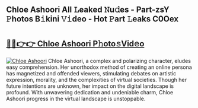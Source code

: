 ## Chloe Ashoori All 𝙻eaked 𝙽u𝚍es - Part-zsY 𝙿hotos B𝚒kini 𝚅𝚒deo - Hot 𝙿art 𝙻eaks C0Oex

# <h2><a href="http://ld2tq1v.urlbe.top/?page=Chloe+Ashoori">🔗🔗👉👉 Chloe Ashoori P𝚑oto𝚜Vid𝚎o</a></h2>

[![Chloe Ashoori](https://i.imgur.com/eBuTRDB.gif)](http://ld2tq1v.urlbe.top/?page=Chloe+Ashoori)
Chloe Ashoori, a complex and polarizing character, eludes easy comprehension. Her unorthodox method of creating an online persona has magnetized and offended viewers, stimulating debates on artistic expression, morality, and the complexities of virtual societies. Though her future intentions are unknown, her impact on the digital landscape is profound. With unwavering dedication and undeniable charm, Chloe Ashoori progress in the virtual landscape is unstoppable.
